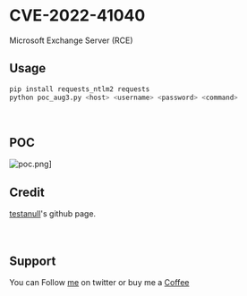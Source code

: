 # CVE-2022-41040
Microsoft Exchange Server (RCE)
&nbsp;

## Usage
```bash
pip install requests_ntlm2 requests
python poc_aug3.py <host> <username> <password> <command>
```
&nbsp;

## POC
 ![poc.png](./poc.png)]
&nbsp;

## Credit
[testanull](https://github.com/testanull/ProxyNotShell-PoC)'s github page.</br>
</br>&nbsp;

## Support
You can Follow [me](https://twitter.com/MeAsHacker_HNA) on twitter or buy me a [Coffee](https://buymeacoffee.com/NafisiAslH)
